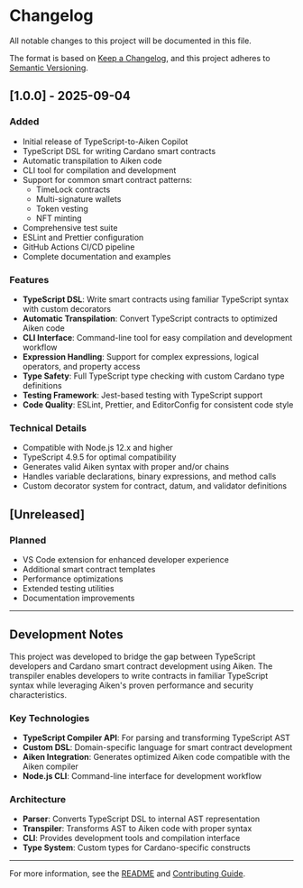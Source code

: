 # Changelog

All notable changes to this project will be documented in this file.

The format is based on [Keep a Changelog](https://keepachangelog.com/en/1.0.0/),
and this project adheres to [Semantic Versioning](https://semver.org/spec/v2.0.0.html).

## [1.0.0] - 2025-09-04

### Added

- Initial release of TypeScript-to-Aiken Copilot
- TypeScript DSL for writing Cardano smart contracts
- Automatic transpilation to Aiken code
- CLI tool for compilation and development
- Support for common smart contract patterns:
  - TimeLock contracts
  - Multi-signature wallets
  - Token vesting
  - NFT minting
- Comprehensive test suite
- ESLint and Prettier configuration
- GitHub Actions CI/CD pipeline
- Complete documentation and examples

### Features

- **TypeScript DSL**: Write smart contracts using familiar TypeScript syntax with custom decorators
- **Automatic Transpilation**: Convert TypeScript contracts to optimized Aiken code
- **CLI Interface**: Command-line tool for easy compilation and development workflow
- **Expression Handling**: Support for complex expressions, logical operators, and property access
- **Type Safety**: Full TypeScript type checking with custom Cardano type definitions
- **Testing Framework**: Jest-based testing with TypeScript support
- **Code Quality**: ESLint, Prettier, and EditorConfig for consistent code style

### Technical Details

- Compatible with Node.js 12.x and higher
- TypeScript 4.9.5 for optimal compatibility
- Generates valid Aiken syntax with proper and/or chains
- Handles variable declarations, binary expressions, and method calls
- Custom decorator system for contract, datum, and validator definitions

## [Unreleased]

### Planned

- VS Code extension for enhanced developer experience
- Additional smart contract templates
- Performance optimizations
- Extended testing utilities
- Documentation improvements

---

## Development Notes

This project was developed to bridge the gap between TypeScript developers and Cardano smart contract development using Aiken. The transpiler enables developers to write contracts in familiar TypeScript syntax while leveraging Aiken's proven performance and security characteristics.

### Key Technologies

- **TypeScript Compiler API**: For parsing and transforming TypeScript AST
- **Custom DSL**: Domain-specific language for smart contract development
- **Aiken Integration**: Generates optimized Aiken code compatible with the Aiken compiler
- **Node.js CLI**: Command-line interface for development workflow

### Architecture

- **Parser**: Converts TypeScript DSL to internal AST representation
- **Transpiler**: Transforms AST to Aiken code with proper syntax
- **CLI**: Provides development tools and compilation interface
- **Type System**: Custom types for Cardano-specific constructs

---

For more information, see the [README](README.md) and [Contributing Guide](CONTRIBUTING.md).
